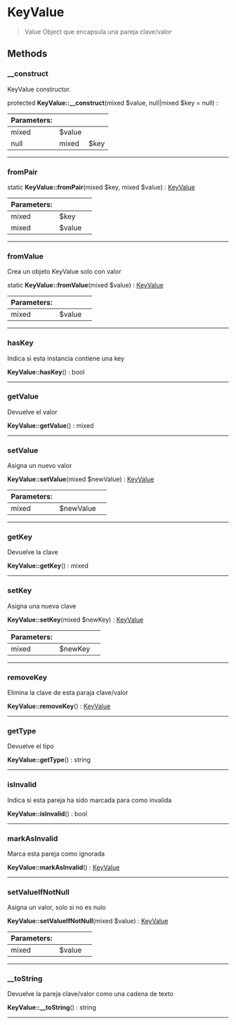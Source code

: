
                                                                                                                                            
    
# KeyValue


> Value Object que encapsula una pareja clave/valor
>
> 








## Methods

### __construct
KeyValue constructor.


protected **KeyValue::__construct**(mixed $value, null|mixed $key = null) : 


|Parameters: | | |
| --- | --- | --- |
|mixed |$value |  |
|null|mixed |$key |  |

---


### fromPair



static **KeyValue::fromPair**(mixed $key, mixed $value) : [KeyValue](../../../KeyValue.md)


|Parameters: | | |
| --- | --- | --- |
|mixed |$key |  |
|mixed |$value |  |

---


### fromValue
Crea un objeto KeyValue solo con valor


static **KeyValue::fromValue**(mixed $value) : [KeyValue](../../../KeyValue.md)


|Parameters: | | |
| --- | --- | --- |
|mixed |$value |  |

---


### hasKey
Indica si esta instancia contiene una key


**KeyValue::hasKey**() : bool



---


### getValue
Devuelve el valor


**KeyValue::getValue**() : mixed



---


### setValue
Asigna un nuevo valor


**KeyValue::setValue**(mixed $newValue) : [KeyValue](../../../KeyValue.md)


|Parameters: | | |
| --- | --- | --- |
|mixed |$newValue |  |

---


### getKey
Devuelve la clave


**KeyValue::getKey**() : mixed



---


### setKey
Asigna una nueva clave


**KeyValue::setKey**(mixed $newKey) : [KeyValue](../../../KeyValue.md)


|Parameters: | | |
| --- | --- | --- |
|mixed |$newKey |  |

---


### removeKey
Elimina la clave de esta paraja clave/valor


**KeyValue::removeKey**() : [KeyValue](../../../KeyValue.md)



---


### getType
Devuelve el tipo


**KeyValue::getType**() : string



---


### isInvalid
Indica si esta pareja ha sido marcada para como invalida


**KeyValue::isInvalid**() : bool



---


### markAsInvalid
Marca esta pareja como ignorada


**KeyValue::markAsInvalid**() : [KeyValue](../../../KeyValue.md)



---


### setValueIfNotNull
Asigna un valor, solo si no es nulo


**KeyValue::setValueIfNotNull**(mixed $value) : [KeyValue](../../../KeyValue.md)


|Parameters: | | |
| --- | --- | --- |
|mixed |$value |  |

---


### __toString
Devuelve la pareja clave/valor como una cadena de texto


**KeyValue::__toString**() : string



---


                                                                                                                                                                                                                                                                                                                                                                                                            
    
                                                                                                                                                                                                                                                                             
                